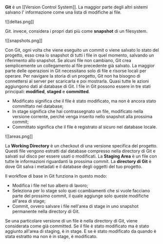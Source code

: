 **Git** è un [[Version Control System]].
La maggior parte degli altri sistemi salvano l' informazione come una lista di modifiche ai file.

![[deltas.png]]

Git. invece, considera i propri dati più come **snapshot** di un filesystem.

![[snapshots.png]]

Con Git, ogni volta che viene eseguito un commit o viene salvato lo stato del progetto, esso crea lo snapshot di tutti i file in quel momento, salvando un riferimento allo snapshot. Se alcuni file non cambiano, Git crea semplicemente un collegamento al file precedente già salvato.
La maggior parte delle operazioni in Git necessitano solo di file e risorse locali per operare. Per navigare la storia di un progetto, Git non ha bisogno di connettersi al server per scaricarla e poi mostrarla.
Quasi tutte le azioni aggiungono dati al database di Git.
I file in Git possono essere in tre stati principali: **modified**, **staged** e **committed**.
 - Modificato significa che il file è stato modificato, ma non è ancora stato committato nel database;
 - In stage significa che hai contrassegnato un file, modificato nella versione corrente, perché venga inserito nello snapshot alla prossima commit;
 - Committato significa che il file è registrato al sicuro nel database locale.
 
  ![[areas.png]]
  
 La **Working Directory** è un checkout di una versione specifica del progetto. Questi file vengono estratti dal database compresso nella directory di Git e salvati sul disco per essere usati o modificati.
La **Staging Area** è un file con tutte le informazioni riguardanti la prossima commit.
La **directory di Git** è dove Git salva i metadati e il database degli oggetti del tuo progetto.

Il workflow di base in Git funziona in questo modo:
- Modifica i file nel tuo albero di lavoro;
-  Seleziona per lo stage solo quei ccambiamenti che si vuole facciano parte del prossimo commit, il quale aggiunge solo queste modifiche all'area di stage;
-  Commit, ovvero salvare i file nell'area di stage in uno snapshot permanente nella directory di Git.

Se una particolare versione di un file è nella directory di Git, viene considerata come già committed. Se il file è stato modificato ma è stato aggiunto all'area di staging, è in stage. E se è stato modificato da quando è stata estratto ma non è in stage, è modificato.
 